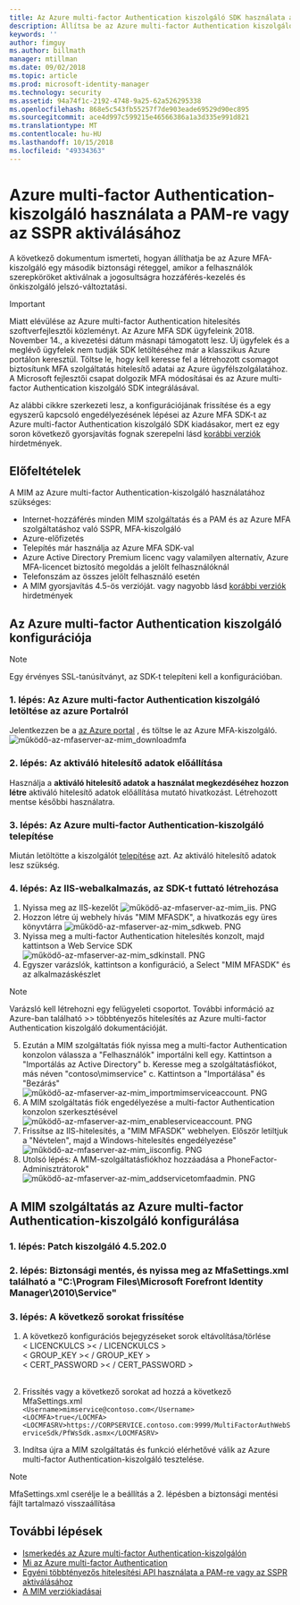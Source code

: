 ```yaml
---
title: Az Azure multi-factor Authentication kiszolgáló SDK használata a PAM-re vagy az SSPR forgatókönyvek aktiválásához |} A Microsoft Docs
description: Állítsa be az Azure multi-factor Authentication kiszolgáló SDK egy második biztonsági réteggel, amikor a felhasználók szerepköröket aktiválnak a Privileged Access Management és az önkiszolgáló jelszó-visszaállítás.
keywords: ''
author: fimguy
ms.author: billmath
manager: mtillman
ms.date: 09/02/2018
ms.topic: article
ms.prod: microsoft-identity-manager
ms.technology: security
ms.assetid: 94a74f1c-2192-4748-9a25-62a526295338
ms.openlocfilehash: 868e5c543fb55257f7de903eade69529d90ec895
ms.sourcegitcommit: ace4d997c599215e46566386a1a3d335e991d821
ms.translationtype: MT
ms.contentlocale: hu-HU
ms.lasthandoff: 10/15/2018
ms.locfileid: "49334363"
---
```

# <a name="use-azure-multi-factor-authentication-server-to-activate-pam-or-sspr"></a>Azure multi-factor Authentication-kiszolgáló használata a PAM-re vagy az SSPR aktiválásához
A következő dokumentum ismerteti, hogyan állíthatja be az Azure MFA-kiszolgáló egy második biztonsági réteggel, amikor a felhasználók szerepköröket aktiválnak a jogosultságra hozzáférés-kezelés és önkiszolgáló jelszó-változtatási.

> [!IMPORTANT]
> Miatt elévülése az Azure multi-factor Authentication hitelesítés szoftverfejlesztői közleményt. Az Azure MFA SDK ügyfeleink 2018. November 14., a kivezetési dátum másnapi támogatott lesz. Új ügyfelek és a meglévő ügyfelek nem tudják SDK letöltéséhez már a klasszikus Azure portálon keresztül. Töltse le, hogy kell keresse fel a létrehozott csomagot biztosítunk MFA szolgáltatás hitelesítő adatai az Azure ügyfélszolgálatához. <br> A Microsoft fejlesztői csapat dolgozik MFA módosításai és az Azure multi-factor Authentication kiszolgáló SDK integrálásával.

Az alábbi cikkre szerkezeti lesz, a konfigurációjának frissítése és a egy egyszerű kapcsoló engedélyezésének lépései az Azure MFA SDK-t az Azure multi-factor Authentication kiszolgáló SDK kiadásakor, mert ez egy soron következő gyorsjavítás fognak szerepelni lásd [korábbi verziók ](/reference/version-history.md) hirdetmények. 

## <a name="prerequisites"></a>Előfeltételek

A MIM az Azure multi-factor Authentication-kiszolgáló használatához szükséges:

- Internet-hozzáférés minden MIM szolgáltatás és a PAM és az Azure MFA szolgáltatáshoz való SSPR, MFA-kiszolgáló
- Azure-előfizetés
- Telepítés már használja az Azure MFA SDK-val
- Azure Active Directory Premium licenc vagy valamilyen alternatív, Azure MFA-licencet biztosító megoldás a jelölt felhasználóknál
- Telefonszám az összes jelölt felhasználó esetén
- A MIM gyorsjavítás 4.5-ös verzióját. vagy nagyobb lásd [korábbi verziók](/reference/version-history.md) hirdetmények

## <a name="azure-multi-factor-authentication-server-configuration"></a>Az Azure multi-factor Authentication kiszolgáló konfigurációja 
> [!NOTE] 
> Egy érvényes SSL-tanúsítványt, az SDK-t telepíteni kell a konfigurációban. 

### <a name="step-1-download-azure-multi-factor-authentication-server-from-the-azure-portal"></a>1. lépés: Az Azure multi-factor Authentication kiszolgáló letöltése az azure Portalról 
Jelentkezzen be a [az Azure portal](https://portal.azure.com/) , és töltse le az Azure MFA-kiszolgáló.
![működő-az-mfaserver-az-mim_downloadmfa](media/working-with-mfaserver-for-mim/working-with-mfaserver-for-mim_downloadmfa.PNG)

### <a name="step-2-generate-activation-credentials"></a>2. lépés: Az aktiváló hitelesítő adatok előállítása
Használja a **aktiváló hitelesítő adatok a használat megkezdéséhez hozzon létre** aktiváló hitelesítő adatok előállítása mutató hivatkozást. Létrehozott mentse későbbi használatra.

### <a name="step-3-install-the-azure-multi-factor-authentication-server"></a>3. lépés: Az Azure multi-factor Authentication-kiszolgáló telepítése
Miután letöltötte a kiszolgálót [telepítése](https://docs.microsoft.com/en-us/azure/active-directory/authentication/howto-mfaserver-deploy#install-and-configure-the-mfa-server) azt.  Az aktiváló hitelesítő adatok lesz szükség. 

### <a name="step-4-create-your-iis-web-application-that-will-host-the-sdk"></a>4. lépés: Az IIS-webalkalmazás, az SDK-t futtató létrehozása
1. Nyissa meg az IIS-kezelőt ![működő-az-mfaserver-az-mim_iis. PNG](media/working-with-mfaserver-for-mim/working-with-mfaserver-for-mim_iis.PNG)
2.  Hozzon létre új webhely hívás "MIM MFASDK", a hivatkozás egy üres könyvtárra ![működő-az-mfaserver-az-mim_sdkweb. PNG](media/working-with-mfaserver-for-mim/working-with-mfaserver-for-mim_sdkweb.PNG)
3. Nyissa meg a multi-factor Authentication hitelesítés konzolt, majd kattintson a Web Service SDK ![működő-az-mfaserver-az-mim_sdkinstall. PNG](media/working-with-mfaserver-for-mim/working-with-mfaserver-for-mim_sdkinstall.PNG)
4. Egyszer varázslók, kattintson a konfiguráció, a Select "MIM MFASDK" és az alkalmazáskészlet

> [!NOTE] 
> Varázsló kell létrehozni egy felügyeleti csoportot. További információ az Azure-ban található >> többtényezős hitelesítés az Azure multi-factor Authentication kiszolgáló dokumentációját.

5. Ezután a MIM szolgáltatás fiók nyissa meg a multi-factor Authentication konzolon válassza a "Felhasználók" importálni kell egy. Kattintson a "Importálás az Active Directory" b. Keresse meg a szolgáltatásfiókot, más néven "contoso\mimservice" c. Kattintson a "Importálása" és "Bezárás" ![működő-az-mfaserver-az-mim_importmimserviceaccount. PNG](media/working-with-mfaserver-for-mim/working-with-mfaserver-for-mim_importmimserviceaccount.PNG) 
6. A MIM szolgáltatás fiók engedélyezése a multi-factor Authentication konzolon szerkesztésével ![működő-az-mfaserver-az-mim_enableserviceaccount. PNG](media/working-with-mfaserver-for-mim/working-with-mfaserver-for-mim_enableserviceaccount.PNG)
7. Frissítse az IIS-hitelesítés, a "MIM MFASDK" webhelyen. Először letiltjuk a "Névtelen", majd a Windows-hitelesítés engedélyezése" ![működő-az-mfaserver-az-mim_iisconfig. PNG](media/working-with-mfaserver-for-mim/working-with-mfaserver-for-mim_iisconfig.PNG)
8. Utolsó lépés: A MIM-szolgáltatásfiókhoz hozzáadása a PhoneFactor-Adminisztrátorok" ![működő-az-mfaserver-az-mim_addservicetomfaadmin. PNG](media/working-with-mfaserver-for-mim/working-with-mfaserver-for-mim_addservicetomfaadmin.PNG)

## <a name="configuring-the-mim-service-for-azure-multi-factor-authentication-server"></a>A MIM szolgáltatás az Azure multi-factor Authentication-kiszolgáló konfigurálása 

### <a name="step-1-patch-server-to-452020"></a>1. lépés: Patch kiszolgáló 4.5.202.0
 
### <a name="step-2-backup-and-open-the-mfasettingsxml-located-in-the-cprogram-filesmicrosoft-forefront-identity-manager2010service"></a>2. lépés: Biztonsági mentés, és nyissa meg az MfaSettings.xml található a "C:\Program Files\Microsoft Forefront Identity Manager\2010\Service"

### <a name="step-3-update-the-following-lines"></a>3. lépés: A következő sorokat frissítése
1. A következő konfigurációs bejegyzéseket sorok eltávolítása/törlése <br>
&LT; LICENCKULCS &GT;&LT; / LICENCKULCS &GT;<br>
&LT; GROUP_KEY &GT;&LT; / GROUP_KEY &GT;<br>
&LT; CERT_PASSWORD &GT;&LT; / CERT_PASSWORD &GT;<br>
<CertFilePath></CertFilePath><br>

2. Frissítés vagy a következő sorokat ad hozzá a következő MfaSettings.xml <br>
`<Username>mimservice@contoso.com</Username>` <br>
`<LOCMFA>true</LOCMFA>`<br>
`<LOCMFASRV>https://CORPSERVICE.contoso.com:9999/MultiFactorAuthWebServiceSdk/PfWsSdk.asmx</LOCMFASRV>`

3. Indítsa újra a MIM szolgáltatás és funkció elérhetővé válik az Azure multi-factor Authentication-kiszolgáló tesztelése.

> [!NOTE] 
> MfaSettings.xml cserélje le a beállítás a 2. lépésben a biztonsági mentési fájlt tartalmazó visszaállítása


## <a name="next-steps"></a>További lépések

-    [Ismerkedés az Azure multi-factor Authentication-kiszolgálón](https://docs.microsoft.com/en-us/azure/active-directory/authentication/howto-mfaserver-deploy)
- [Mi az Azure multi-factor Authentication](https://docs.microsoft.com/azure/multi-factor-authentication/multi-factor-authentication)
- [Egyéni többtényezős hitelesítési API használata a PAM-re vagy az SSPR aktiválásához](Working-with-custommfaserver-for-mim.md)
- [A MIM verziókiadásai](./reference/version-history.md)
